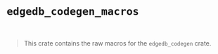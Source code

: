 # `edgedb_codegen_macros`

<br />

> This crate contains the raw macros for the `edgedb_codegen` crate.
